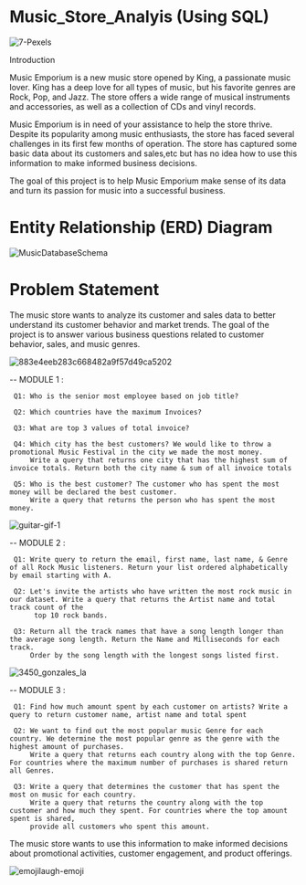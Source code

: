 # Music_Store_Analyis (Using SQL)




![7-Pexels](https://user-images.githubusercontent.com/119277783/218251864-85310229-6da5-45e4-ac24-769803d6e0f3.jpg)


Introduction 

Music Emporium is a new music store opened by King, a passionate music lover. King has a deep love for all types of music, but his favorite genres are Rock, Pop, and Jazz. The store offers a wide range of musical instruments and accessories, as well as a collection of CDs and vinyl records.

Music Emporium is in need of your assistance to help the store thrive. Despite its popularity among music enthusiasts, the store has faced several challenges in its first few months of operation. The store has captured some basic data about its customers and sales,etc  but has no idea how to use this information to make informed business decisions.

The goal of this project is to help  Music Emporium make sense of its data and turn its passion for music into a successful business.



# Entity Relationship (ERD) Diagram 


![MusicDatabaseSchema](https://user-images.githubusercontent.com/119277783/218251449-d684d678-3af6-484a-934c-d364a1502b36.png)


 # Problem Statement
 
 The music store wants to analyze its customer and sales data to better understand its customer behavior and market trends. 
 The goal of the project is to answer various business questions related to customer behavior, sales, and music genres.
 
 
 ![883e4eeb283c668482a9f57d49ca5202](https://user-images.githubusercontent.com/119277783/218251976-d6a55197-1a5d-4a3d-ac22-c1af464617cc.gif)

 
 
-- MODULE 1 :

     Q1: Who is the senior most employee based on job title? 
  
     Q2: Which countries have the maximum Invoices?
  
     Q3: What are top 3 values of total invoice?

     Q4: Which city has the best customers? We would like to throw a promotional Music Festival in the city we made the most money. 
         Write a query that returns one city that has the highest sum of invoice totals. Return both the city name & sum of all invoice totals 

     Q5: Who is the best customer? The customer who has spent the most money will be declared the best customer. 
         Write a query that returns the person who has spent the most money.
         
         
         

![guitar-gif-1](https://user-images.githubusercontent.com/119277783/218252070-2ad3f081-df44-48d4-99f7-083cab8a9857.gif)




-- MODULE 2 :
     
     Q1: Write query to return the email, first name, last name, & Genre of all Rock Music listeners. Return your list ordered alphabetically by email starting with A.

     Q2: Let's invite the artists who have written the most rock music in our dataset. Write a query that returns the Artist name and total track count of the 
          top 10 rock bands. 

     Q3: Return all the track names that have a song length longer than the average song length. Return the Name and Milliseconds for each track.
         Order by the song length with the longest songs listed first.
         
         

![3450_gonzales_la](https://user-images.githubusercontent.com/119277783/218252139-dd853260-ed07-419d-ab3a-cd4920a81089.jpg)



-- MODULE 3 :

     Q1: Find how much amount spent by each customer on artists? Write a query to return customer name, artist name and total spent

     Q2: We want to find out the most popular music Genre for each country. We determine the most popular genre as the genre with the highest amount of purchases. 
         Write a query that returns each country along with the top Genre. For countries where the maximum number of purchases is shared return all Genres.

     Q3: Write a query that determines the customer that has spent the most on music for each country. 
         Write a query that returns the country along with the top customer and how much they spent. For countries where the top amount spent is shared, 
         provide all customers who spent this amount.
         
         
The music store wants to use this information to make informed decisions about promotional activities, customer engagement, and product offerings.    





![emojilaugh-emoji](https://user-images.githubusercontent.com/119277783/218252210-3e90903b-98f4-4630-8be6-a9fb25c7b256.gif)

